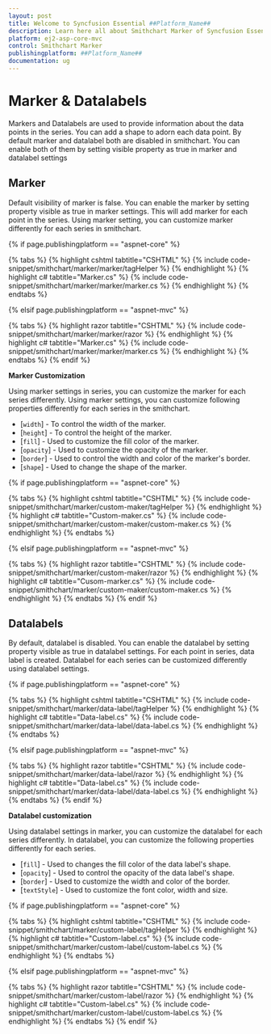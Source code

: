 ```yaml
---
layout: post
title: Welcome to Syncfusion Essential ##Platform_Name##
description: Learn here all about Smithchart Marker of Syncfusion Essential ##Platform_Name## widgets based on HTML5 and jQuery.
platform: ej2-asp-core-mvc
control: Smithchart Marker
publishingplatform: ##Platform_Name##
documentation: ug
---
```



<!-- markdownlint-disable MD036 -->

# Marker & Datalabels

Markers and Datalabels are used to provide information about the data points in the series. You can add a shape to adorn each data point. By default marker and datalabel both are disabled in smithchart. You can enable both of them by setting visible property as true in marker and datalabel settings

## Marker

Default visibility of marker is false. You can enable the marker by setting property visible as true in marker settings. This will add marker for each point in the series. Using marker setting, you can customize marker differently for each series in smithchart.

{% if page.publishingplatform == "aspnet-core" %}

{% tabs %}
{% highlight cshtml tabtitle="CSHTML" %}
{% include code-snippet/smithchart/marker/marker/tagHelper %}
{% endhighlight %}
{% highlight c# tabtitle="Marker.cs" %}
{% include code-snippet/smithchart/marker/marker/marker.cs %}
{% endhighlight %}
{% endtabs %}

{% elsif page.publishingplatform == "aspnet-mvc" %}

{% tabs %}
{% highlight razor tabtitle="CSHTML" %}
{% include code-snippet/smithchart/marker/marker/razor %}
{% endhighlight %}
{% highlight c# tabtitle="Marker.cs" %}
{% include code-snippet/smithchart/marker/marker/marker.cs %}
{% endhighlight %}
{% endtabs %}
{% endif %}



**Marker Customization**

Using marker settings in series, you can customize the marker for each series differently. Using marker settings, you can customize following properties differently for each series in the smithchart.

* [`width`] - To control the width of the marker.
* [`height`] - To control the height of the marker.
* [`fill`] - Used to customize the fill color of the marker.
* [`opacity`] - Used to customize the opacity of the marker.
* [`border`] - Used to control the width and color of the marker's border.
* [`shape`] - Used to change the shape of the marker.

{% if page.publishingplatform == "aspnet-core" %}

{% tabs %}
{% highlight cshtml tabtitle="CSHTML" %}
{% include code-snippet/smithchart/marker/custom-maker/tagHelper %}
{% endhighlight %}
{% highlight c# tabtitle="Custom-maker.cs" %}
{% include code-snippet/smithchart/marker/custom-maker/custom-maker.cs %}
{% endhighlight %}
{% endtabs %}

{% elsif page.publishingplatform == "aspnet-mvc" %}

{% tabs %}
{% highlight razor tabtitle="CSHTML" %}
{% include code-snippet/smithchart/marker/custom-maker/razor %}
{% endhighlight %}
{% highlight c# tabtitle="Cusom-marker.cs" %}
{% include code-snippet/smithchart/marker/custom-maker/custom-maker.cs %}
{% endhighlight %}
{% endtabs %}
{% endif %}



## Datalabels

By default, datalabel is disabled. You can enable the datalabel by setting property visible as true in datalabel settings. For each point in series, data label is created. Datalabel for each series can be customized differently using datalabel settings.

{% if page.publishingplatform == "aspnet-core" %}

{% tabs %}
{% highlight cshtml tabtitle="CSHTML" %}
{% include code-snippet/smithchart/marker/data-label/tagHelper %}
{% endhighlight %}
{% highlight c# tabtitle="Data-label.cs" %}
{% include code-snippet/smithchart/marker/data-label/data-label.cs %}
{% endhighlight %}
{% endtabs %}

{% elsif page.publishingplatform == "aspnet-mvc" %}

{% tabs %}
{% highlight razor tabtitle="CSHTML" %}
{% include code-snippet/smithchart/marker/data-label/razor %}
{% endhighlight %}
{% highlight c# tabtitle="Data-label.cs" %}
{% include code-snippet/smithchart/marker/data-label/data-label.cs %}
{% endhighlight %}
{% endtabs %}
{% endif %}



**Datalabel customization**

Using datalabel settings in marker, you can customize the datalabel for each series differently. In datalabel, you can customize the following properties differently for each series.

* [`fill`] - Used to changes the fill color of the data label's shape.
* [`opacity`] - Used to control the opacity of the data label's shape.
* [`border`] - Used to customize the width and color of the border.
* [`textStyle`] - Used to customize the font color, width and size.

{% if page.publishingplatform == "aspnet-core" %}

{% tabs %}
{% highlight cshtml tabtitle="CSHTML" %}
{% include code-snippet/smithchart/marker/custom-label/tagHelper %}
{% endhighlight %}
{% highlight c# tabtitle="Custom-label.cs" %}
{% include code-snippet/smithchart/marker/custom-label/custom-label.cs %}
{% endhighlight %}
{% endtabs %}

{% elsif page.publishingplatform == "aspnet-mvc" %}

{% tabs %}
{% highlight razor tabtitle="CSHTML" %}
{% include code-snippet/smithchart/marker/custom-label/razor %}
{% endhighlight %}
{% highlight c# tabtitle="Custom-label.cs" %}
{% include code-snippet/smithchart/marker/custom-label/custom-label.cs %}
{% endhighlight %}
{% endtabs %}
{% endif %}

